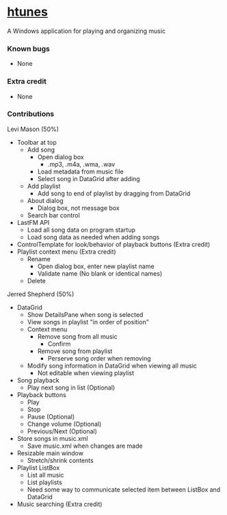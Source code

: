 # [htunes](https://github.com/ShepherdJerred/htunes)
A Windows application for playing and organizing music

### Known bugs
* None

### Extra credit
* None

### Contributions
Levi Mason (50%)
* Toolbar at top
    * Add song
        * Open dialog box
            * .mp3, .m4a, .wma, .wav
        * Load metadata from music file
        * Select song in DataGrid after adding
    * Add playlist
        * Add song to end of playlist by dragging from DataGrid
    * About dialog
        * Dialog box, not message box
    * Search bar control
* LastFM API
    * Load all song data on program startup
    * Load song data as needed when adding songs
* ControlTemplate for look/behavior of playback buttons (Extra credit)
* Playlist context menu (Extra credit)
    * Rename
        * Open dialog box, enter new playlist name
        * Validate name (No blank or identical names)
    * Delete

Jerred Shepherd (50%)
* DataGrid
    * Show DetailsPane when song is selected
    * View songs in playlist "in order of position"
    * Context menu
        * Remove song from all music
            * Confirm
        * Remove song from playlist
            * Perserve song order when removing
    * Modify song information in DataGrid when viewing all music
        * Not editable when viewing playlist
* Song playback
    * Play next song in list (Optional)
* Playback buttons
    * Play
    * Stop
    * Pause (Optional)
    * Change volume (Optional)
    * Previous/Next (Optional)
* Store songs in music.xml
    * Save music.xml when changes are made
* Resizable main window
    * Stretch/shrink contents
* Playlist ListBox
    * List all music
    * List playlists
    * Need some way to communicate selected item between ListBox and DataGrid
* Music searching (Extra credit)
